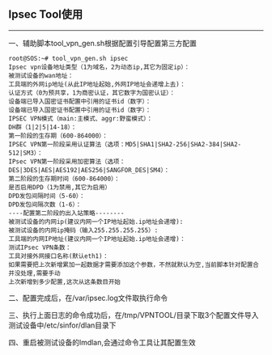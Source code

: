 ## Ipsec Tool使用

---

一、辅助脚本tool\_vpn\_gen.sh根据配置引导配置第三方配置

```
root@SOS:~# tool_vpn_gen.sh ipsec
Ipsec vpn设备地址类型（1为域名，2为动态ip,其它为固定ip）：
被测试设备的wan地址：
工具端的外网ip地址(从此IP地址起始,外网IP地址会递增上去)：
认证方式（0为预共享，1为商密认证，其它数字为国密认证）：
设备端已导入国密证书配置中引用的证书id（数字）：
设备端已导入国密证书配置中引用的证书id（数字）：
IPSEC VPN模式（main:主模式、aggr:野蛮模式）：
DH群（1|2|5|14-18）：
第一阶段的生存期（600-864000）：
IPSEC VPN第一阶段采用认证算法（选项：MD5|SHA1|SHA2-256|SHA2-384|SHA2-512|SM3）：
IPsec VPN第一阶段采用加密算法（选项：DES|3DES|AES|AES192|AES256|SANGFOR_DES|SM4）：
第二阶段的生存期时间（600-864000）：
是否启用DPD（1为禁用,其它为启用）
DPD发包间隔时间（5-60）：
DPD发包间隔次数（1-6）：
----配置第二阶段的出入站策略--------
被测试设备的内网ip(建议内网一个IP地址起始.ip地址会递增):
被测试设备的内网ip掩码（输入255.255.255.255）:
工具端的内网IP地址(建议内网一个IP地址起始.ip地址会递增)：
测试IPsec VPN条数：
工具对接外网接口名称(默认eth1)：
如果需要把上次新增累加一起数据才需要添加这个参数，不然就默认为空,当前脚本针对配置合并没处理,需要手动
上次新增到多少配置,这次从这条数目开始
```

二、配置完成后，在/var/ipsec.log文件取执行命令

三、执行上面日志的命令成功后，在/tmp/VPNTOOL/目录下取3个配置文件导入测试设备中/etc/sinfor/dlan目录下

四、重启被测试设备的lmdlan,会通过命令工具让其配置生效

